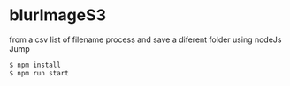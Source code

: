 # blurImageS3
from a csv list of filename process and save a diferent folder using nodeJs Jump

```bash
$ npm install
$ npm run start
```
